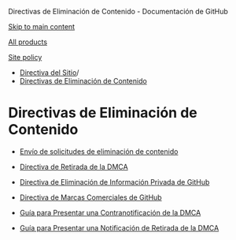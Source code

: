 Directivas de Eliminación de Contenido - Documentación de GitHub

[Skip to main content](#main-content)

[All products](/es)

[Site policy](/site-policy)

* [Directiva del Sitio](/es/site-policy)/
* [Directivas de Eliminación de Contenido](/es/site-policy/content-removal-policies)

Directivas de Eliminación de Contenido
==========

* [Envío de solicitudes de eliminación de contenido](/es/site-policy/content-removal-policies/submitting-content-removal-requests)

* [Directiva de Retirada de la DMCA](/es/site-policy/content-removal-policies/dmca-takedown-policy)

* [Directiva de Eliminación de Información Privada de GitHub](/es/site-policy/content-removal-policies/github-private-information-removal-policy)

* [Directiva de Marcas Comerciales de GitHub](/es/site-policy/content-removal-policies/github-trademark-policy)

* [Guía para Presentar una Contranotificación de la DMCA](/es/site-policy/content-removal-policies/guide-to-submitting-a-dmca-counter-notice)

* [Guía para Presentar una Notificación de Retirada de la DMCA](/es/site-policy/content-removal-policies/guide-to-submitting-a-dmca-takedown-notice)

